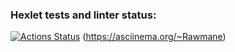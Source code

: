 ### Hexlet tests and linter status:
[![Actions Status](https://github.com/RAWMANE/frontend-project-44/workflows/hexlet-check/badge.svg)](https://github.com/RAWMANE/frontend-project-44/actions)
(https://asciinema.org/~Rawmane)